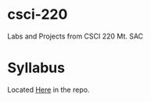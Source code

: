 # csci-220
Labs and Projects from CSCI 220 Mt. SAC

# Syllabus
Located [Here](https://github.com/jinyung2/csci-220/blob/master/CSCI220Syllabus.pdf) in the repo.
